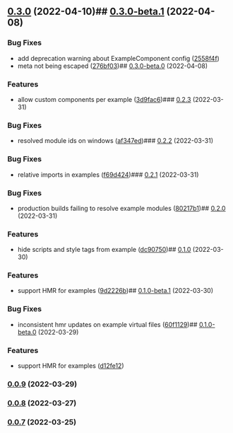 

## [0.3.0](https://github.com/mattjennings/mdsvex-code-preview/compare/0.3.0-beta.1...0.3.0) (2022-04-10)## [0.3.0-beta.1](https://github.com/mattjennings/mdsvex-code-preview/compare/0.3.0-beta.0...0.3.0-beta.1) (2022-04-08)


### Bug Fixes

* add deprecation warning about ExampleComponent config ([2558f4f](https://github.com/mattjennings/mdsvex-code-preview/commit/2558f4f46cbd71f4a4e00468ffd4dcf8e6f4a074))
* meta not being escaped ([276bf03](https://github.com/mattjennings/mdsvex-code-preview/commit/276bf0396cbc0824b0df87f3edd3d1cb2e5595f2))## [0.3.0-beta.0](https://github.com/mattjennings/mdsvex-code-preview/compare/0.2.3...0.3.0-beta.0) (2022-04-08)


### Features

* allow custom components per example ([3d9fac6](https://github.com/mattjennings/mdsvex-code-preview/commit/3d9fac6298c6741f60edeeaa25da5ed75e595cc8))### [0.2.3](https://github.com/mattjennings/mdsvex-code-preview/compare/0.2.2...0.2.3) (2022-03-31)


### Bug Fixes

* resolved module ids on windows ([af347ed](https://github.com/mattjennings/mdsvex-code-preview/commit/af347edfa5906ee57bfa33006be301ea00c337be))### [0.2.2](https://github.com/mattjennings/mdsvex-code-preview/compare/0.2.1...0.2.2) (2022-03-31)


### Bug Fixes

* relative imports in examples ([f69d424](https://github.com/mattjennings/mdsvex-code-preview/commit/f69d42416ec1426263bf6fdf6e10c465f50dd894))### [0.2.1](https://github.com/mattjennings/mdsvex-code-preview/compare/0.2.0...0.2.1) (2022-03-31)


### Bug Fixes

* production builds failing to resolve example modules ([80217b1](https://github.com/mattjennings/mdsvex-code-preview/commit/80217b120f5462552f85d88997b7bf8de3577f66))## [0.2.0](https://github.com/mattjennings/mdsvex-code-preview/compare/0.1.0...0.2.0) (2022-03-31)


### Features

* hide scripts and style tags from example ([dc90750](https://github.com/mattjennings/mdsvex-code-preview/commit/dc90750ad2835ed6a0d680bc639d80d47af278ce))## [0.1.0](https://github.com/mattjennings/mdsvex-code-preview/compare/0.0.9...0.1.0) (2022-03-30)


### Features

* support HMR for examples ([9d2226b](https://github.com/mattjennings/mdsvex-code-preview/commit/9d2226b20e5d5d263fab6de0a4da2aa0eceb83c4))## [0.1.0-beta.1](https://github.com/mattjennings/mdsvex-code-preview/compare/0.1.0-beta.0...0.1.0-beta.1) (2022-03-30)


### Bug Fixes

* inconsistent hmr updates on example virtual files ([60f1129](https://github.com/mattjennings/mdsvex-code-preview/commit/60f1129eb3bb737b4070d0b91151addee62fd845))## [0.1.0-beta.0](https://github.com/mattjennings/mdsvex-code-preview/compare/0.0.9...0.1.0-beta.0) (2022-03-29)


### Features

* support HMR for examples ([d12fe12](https://github.com/mattjennings/mdsvex-code-preview/commit/d12fe127360e3b813ed97ff12d20e2564e4e06bd))

### [0.0.9](https://github.com/mattjennings/mdsvex-code-preview/compare/0.0.9...0.1.0-beta.0) (2022-03-29)

### [0.0.8](https://github.com/mattjennings/mdsvex-code-preview/compare/0.0.9...0.1.0-beta.0) (2022-03-27)

### [0.0.7](https://github.com/mattjennings/mdsvex-code-preview/compare/0.0.9...0.1.0-beta.0) (2022-03-25)